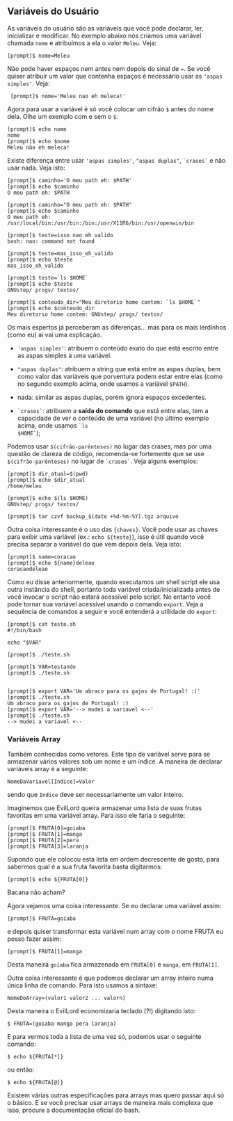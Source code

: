 ##  Variáveis do Usuário

As variáveis do usuário são as variáveis que você pode declarar, ler,
inicializar e modificar. No exemplo abaixo nós criamos uma variável
chamada `nome` e atribuímos a ela o valor `Meleu`. Veja:

    [prompt]$ nome=Meleu

Não pode haver espaços nem antes nem depois do sinal de `=`. Se você
quiser atribuir um valor que contenha espaços é necessário usar as
`'aspas simples'`. Veja:

     [prompt]$ nome='Meleu nao eh meleca!'

Agora para usar a variável é só você colocar um cifrão `$` antes do
nome dela. Olhe um exemplo com e sem o `$`:

```
[prompt]$ echo nome
nome
[prompt]$ echo $nome
Meleu não eh meleca!
```

Existe diferença entre usar `'aspas simples'`, `"aspas duplas"`, <code>&grave;crases&grave;</code> e
não usar nada.  Veja isto:

```
[prompt]$ caminho='O meu path eh: $PATH'
[prompt]$ echo $caminho
O meu path eh: $PATH

[prompt]$ caminho="O meu path eh: $PATH"
[prompt]$ echo $caminho
O meu path eh: /usr/local/bin:/usr/bin:/bin:/usr/X11R6/bin:/usr/openwin/bin

[prompt]$ teste=isso nao eh valido
bash: nao: command not found

[prompt]$ teste=mas_isso_eh_valido
[prompt]$ echo $teste
mas_isso_eh_valido

[prompt]$ teste=`ls $HOME`
[prompt]$ echo $teste
GNUstep/ progs/ textos/

[prompt]$ conteudo_dir="Meu diretorio home contem: `ls $HOME`"
[prompt]$ echo $conteudo_dir
Meu diretorio home contem: GNUstep/ progs/ textos/

```

   Os mais espertos já perceberam as diferenças... mas para os mais
lerdinhos (como eu) aí vai uma explicação.

- `'aspas simples'`: atribuem o conteúdo exato do que está escrito entre as
aspas simples à uma variável.

- `"aspas duplas"`: atribuem a string que está entre as aspas duplas, bem
como valor das variáveis que porventura podem estar entre elas (como no
segundo exemplo acima, onde usamos a variável `$PATH`).

- nada: similar as aspas duplas, porém ignora espaços excedentes.

- <code>&grave;crases&grave;</code>: atribuem a **saída do comando** que está entre elas,
tem a capacidade de ver o conteúdo de uma variável
(no último exemplo acima, onde usamos <code>&grave;ls $HOME&grave;</code>);


Podemos usar `$(cifrão-parênteses)` no lugar das crases, mas por uma questão de
clareza de código, recomenda-se fortemente que se use `$(cifrão-parênteses)`
no lugar de <code>&grave;crases&grave;</code>. Veja alguns exemplos:

```
[prompt]$ dir_atual=$(pwd)
[prompt]$ echo $dir_atual
/home/meleu

[prompt]$ echo $(ls $HOME)
GNUstep/ progs/ textos/

[prompt]$ tar czvf backup_$(date +%d-%m-%Y).tgz arquivo
```

Outra coisa interessante é o uso das `{chaves}`. Você pode usar as chaves
para exibir uma variável (ex.: `echo ${teste}`), isso é útil quando você
precisa separar a variável do que vem depois dela. Veja isto:

```
[prompt]$ name=coracao
[prompt]$ echo ${name}deleao
coracaodeleao
```


Como eu disse anteriormente, quando executamos um shell script ele usa
outra instância do shell, portanto toda variável criada/inicializada antes
de você invocar o script não estará acessível pelo script. No entanto
você pode tornar sua variável acessível usando o comando `export`. Veja
a sequência de comandos a seguir e você entenderá a utilidade do `export`:

```
[prompt]$ cat teste.sh 
#!/bin/bash

echo "$VAR"

[prompt]$ ./teste.sh 

[prompt]$ VAR=testando
[prompt]$ ./teste.sh                                                            


[prompt]$ export VAR='Um abraco para os gajos de Portugal! :)'
[prompt]$ ./teste.sh
Um abraco para os gajos de Portugal! :)
[prompt]$ export VAR='--> mudei a variavel <--'
[prompt]$ ./teste.sh
--> mudei a variavel <--
```



### Variáveis Array

   Também conhecidas como vetores. Este tipo de variável serve para se
armazenar vários valores sob um nome e um índice. A maneira de declarar
variáveis array é a seguinte:

    NomeDaVariavel[Indice]=Valor

sendo que `Indice` deve ser necessariamente um valor inteiro.

Imaginemos que EvilLord queira armazenar uma lista de suas frutas
favoritas em uma variável array. Para isso ele faria o seguinte:

```
[prompt]$ FRUTA[0]=goiaba
[prompt]$ FRUTA[1]=manga
[prompt]$ FRUTA[2]=pera
[prompt]$ FRUTA[3]=laranja
```

   Supondo que ele colocou esta lista em ordem decrescente de gosto, para
sabermos qual é a sua fruta favorita basta digitarmos:

    [prompt]$ echo ${FRUTA[0]}

Bacana não acham?

Agora vejamos uma coisa interessante. Se eu declarar uma variável assim:

    [prompt]$ FRUTA=goiaba

e depois quiser transformar esta variável num array com o nome FRUTA eu posso fazer assim:

    [prompt]$ FRUTA[1]=manga

Desta maneira `goiaba` fica armazenada em `FRUTA[0]` e `manga`, em `FRUTA[1]`.   

Outra coisa interessante é que podemos declarar um array inteiro numa
única linha de comando. Para isto usamos a sintaxe:

    NomeDoArray=(valor1 valor2 ... valorn)

Desta maneira o EvilLord economizaria teclado (?!) digitando isto:

    $ FRUTA=(goiaba manga pera laranja)

E para vermos toda a lista de uma vez só, podemos usar o seguinte comando:

    $ echo ${FRUTA[*]}

ou então:

    $ echo ${FRUTA[@]}

Existem várias outras especificações para arrays mas quero passar aqui
só o básico. E se você precisar usar arrays de maneira mais complexa que
isso, procure a documentação oficial do bash.
